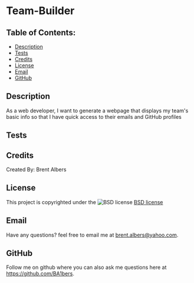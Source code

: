 # Team-Builder
  ## Table of Contents:
  * [Description](#description)
  * [Tests](#tests)
  * [Credits](#credits)
  * [License](#license)
  * [Email](#email)
  * [GitHub](#github)

## Description 
As a web developer, I want to generate a webpage that displays my team's basic info so that I have quick access to their emails and GitHub profiles

## Tests 
 

## Credits 
Created By: Brent Albers

## License
This project is copyrighted under the 
![BSD license](https://img.shields.io/badge/License-BSD%203--Clause-blue.svg)
[BSD license](https://opensource.org/licenses/BSD-3-Clause)

## Email
Have any questions? feel free to email me at brent.albers@yahoo.com. 

## GitHub
Follow me on github where you can also ask me questions here at https://github.com/BA1bers.

